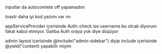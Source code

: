 inputlar da autocomlete off yapamadım

toastr daha iyi kod yazımı var mı

appServiceProvider içerisinde Auth::check ise username bu olcak diyorum fakat kabul etmiyor.
Galiba Auth oraya yok diye düşüyor

admin layout içerisinde @include("admin-sidebar") diyip include içerisinde @yield("content) yapabilir miyim


